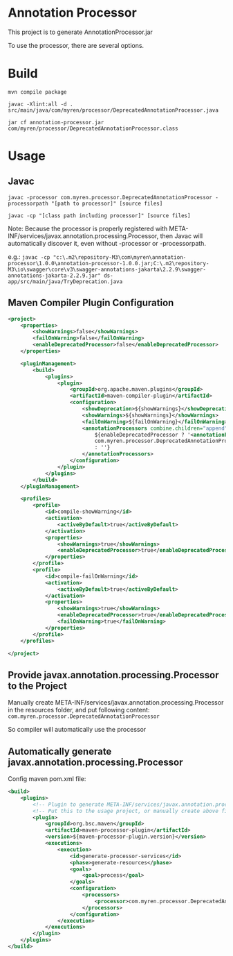 # Annotation Processor
This project is to generate AnnotationProcessor.jar

To use the processor, there are several options.

# Build

`mvn compile package`

`javac -Xlint:all -d . src/main/java/com/myren/processor/DeprecatedAnnotationProcessor.java`

`jar cf annotation-processor.jar com/myren/processor/DeprecatedAnnotationProcessor.class`

# Usage

## Javac

`javac -processor com.myren.processor.DeprecatedAnnotationProcessor -processorpath "[path to processor]" [source files]`

`javac -cp "[class path including processor]" [source files]`

Note: Because the processor is properly registered with META-INF/services/javax.annotation.processing.Processor, then Javac will automatically discover it, even without -processor or -processorpath.

e.g.: `javac -cp "c:\.m2\repository-M3\com\myren\annotation-processor\1.0.0\annotation-processor-1.0.0.jar;C:\.m2\repository-M3\io\swagger\core\v3\swagger-annotations-jakarta\2.2.9\swagger-annotations-jakarta-2.2.9.jar" ds-app/src/main/java/TryDeprecation.java`

## Maven Compiler Plugin Configuration
```xml
<project>
    <properties>
        <showWarnings>false</showWarnings>
        <failOnWarning>false</failOnWarning>
        <enableDeprecatedProcessor>false</enableDeprecatedProcessor>
    </properties>

    <pluginManagement>
        <build>
            <plugins>
                <plugin>
                    <groupId>org.apache.maven.plugins</groupId>
                    <artifactId>maven-compiler-plugin</artifactId>
                    <configuration>
                        <showDeprecation>${showWarnings}</showDeprecation>
                        <showWarnings>${showWarnings}</showWarnings>
                        <failOnWarning>${failOnWarning}</failOnWarning>
                        <annotationProcessors combine.children="append">
                            ${enableDeprecatedProcessor ? '<annotationProcessor>
                            com.myren.processor.DeprecatedAnnotationProcessor</annotationProcessor>'
                            : ''}
                        </annotationProcessors>
                    </configuration>
                </plugin>
            </plugins>
        </build>
    </pluginManagement>

    <profiles>
        <profile>
            <id>compile-showWarning</id>
            <activation>
                <activeByDefault>true</activeByDefault>
            </activation>
            <properties>
                <showWarnings>true</showWarnings>
                <enableDeprecatedProcessor>true</enableDeprecatedProcessor>
            </properties>
        </profile>
        <profile>
            <id>compile-failOnWarning</id>
            <activation>
                <activeByDefault>true</activeByDefault>
            </activation>
            <properties>
                <showWarnings>true</showWarnings>
                <enableDeprecatedProcessor>true</enableDeprecatedProcessor>
                <failOnWarning>true</failOnWarning>
            </properties>
        </profile>
    </profiles>

</project>
```

## Provide javax.annotation.processing.Processor to the Project

Manually create META-INF/services/javax.annotation.processing.Processor in the resources folder, and put following content:
`com.myren.processor.DeprecatedAnnotationProcessor`

So compiler will automatically use the processor

## Automatically generate javax.annotation.processing.Processor

Config maven pom.xml file:
```xml
<build>
    <plugins>
        <!-- Plugin to generate META-INF/services/javax.annotation.processing.Processor -->
        <!-- Put this to the usage project, or manually create above file with <processor> value -->
        <plugin>
            <groupId>org.bsc.maven</groupId>
            <artifactId>maven-processor-plugin</artifactId>
            <version>${maven-processor-plugin.version}</version>
            <executions>
                <execution>
                    <id>generate-processor-services</id>
                    <phase>generate-resources</phase>
                    <goals>
                        <goal>process</goal>
                    </goals>
                    <configuration>
                        <processors>
                            <processor>com.myren.processor.DeprecatedAnnotationProcessor</processor>
                        </processors>
                    </configuration>
                </execution>
            </executions>
        </plugin>
    </plugins>
</build>
```
